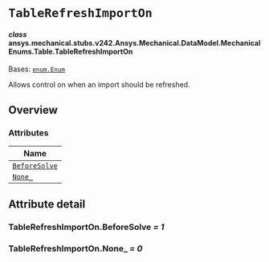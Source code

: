 # `TableRefreshImportOn`

<a id="ansys.mechanical.stubs.v242.Ansys.Mechanical.DataModel.MechanicalEnums.Table.TableRefreshImportOn"></a>

#### *class* ansys.mechanical.stubs.v242.Ansys.Mechanical.DataModel.MechanicalEnums.Table.TableRefreshImportOn

Bases: [`enum.Enum`](https://docs.python.org/3/library/enum.html#enum.Enum)

Allows control on when an import should be refreshed.

<!-- !! processed by numpydoc !! -->

<a id="overview"></a>

## Overview

### Attributes

| Name |
| ----------------------------------------------------------------------------------------------------------------------------------------------------- |
| [`BeforeSolve`](#TableRefreshImportOn.BeforeSolve) |
| [`None_`](#TableRefreshImportOn.None_) |

<a id="attribute-detail"></a>

## Attribute detail

<a id="TableRefreshImportOn.BeforeSolve"></a>

### TableRefreshImportOn.BeforeSolve *= 1*

<a id="TableRefreshImportOn.None_"></a>

### TableRefreshImportOn.None_ *= 0*


